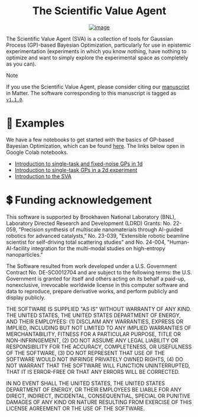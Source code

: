 <div align=center>

# The Scientific Value Agent

[![image](https://github.com/matthewcarbone/ScientificValueAgent/actions/workflows/ci.yaml/badge.svg)](https://github.com/matthewcarbone/ScientificValueAgent/actions/workflows/ci.yaml)

</div>

The Scientific Value Agent (SVA) is a collection of tools for Gaussian Process (GP)-based Bayesian Optimization, particularly for use in epistemic experimentation (experiments in which you know nothing, have nothing to optimize and want to simply explore the experimental space as completely as you can).

> [!NOTE]
> If you use the Scientific Value Agent, please consider citing our [manuscript](https://doi.org/10.1016/j.matt.2023.11.012) in Matter. The software corresponding to this manuscript is tagged as [`v1.1.0`](https://github.com/matthewcarbone/ScientificValueAgent/tree/v1.1.0).


# 🚀 Examples

We have a few notebooks to get started with the basics of GP-based Bayesian Optimization, which can be found [here](https://github.com/matthewcarbone/ScientificValueAgent/tree/master/notebooks). The links below open in Google Colab notebooks.
- [Introduction to single-task and fixed-noise GPs in 1d](https://colab.research.google.com/github/matthewcarbone/ScientificValueAgent/blob/master/notebooks/00_simple_GP.ipynb)
- [Introduction to single-task GPs in a 2d experiment](https://colab.research.google.com/github/matthewcarbone/ScientificValueAgent/blob/master/notebooks/01_simple_2d_GP.ipynb)
- [Introduction to the SVA](https://colab.research.google.com/github/matthewcarbone/ScientificValueAgent/blob/master/notebooks/02_simple_SVA.ipynb)

# 💲 Funding acknowledgement

This software is supported by Brookhaven National Laboratory (BNL), Laboratory Directed Research and Development (LDRD) Grants: No. 22-059, "Precision synthesis of multiscale nanomaterials through AI-guided robotics for advanced catalysts,” No. 23-039, "Extensible robotic beamline scientist for self-driving total scattering studies" and No. 24-004, "Human-AI-facility integration for the multi-modal studies on high-entropy nanoparticles."

The Software resulted from work developed under a U.S. Government Contract No. DE-SC0012704 and are subject to the following terms: the U.S. Government is granted for itself and others acting on its behalf a paid-up, nonexclusive, irrevocable worldwide license in this computer software and data to reproduce, prepare derivative works, and perform publicly and display publicly.

THE SOFTWARE IS SUPPLIED "AS IS" WITHOUT WARRANTY OF ANY KIND. THE UNITED STATES, THE UNITED STATES DEPARTMENT OF ENERGY, AND THEIR EMPLOYEES: (1) DISCLAIM ANY WARRANTIES, EXPRESS OR IMPLIED, INCLUDING BUT NOT LIMITED TO ANY IMPLIED WARRANTIES OF MERCHANTABILITY, FITNESS FOR A PARTICULAR PURPOSE, TITLE OR NON-INFRINGEMENT, (2) DO NOT ASSUME ANY LEGAL LIABILITY OR RESPONSIBILITY FOR THE ACCURACY, COMPLETENESS, OR USEFULNESS OF THE SOFTWARE, (3) DO NOT REPRESENT THAT USE OF THE SOFTWARE WOULD NOT INFRINGE PRIVATELY OWNED RIGHTS, (4) DO NOT WARRANT THAT THE SOFTWARE WILL FUNCTION UNINTERRUPTED, THAT IT IS ERROR-FREE OR THAT ANY ERRORS WILL BE CORRECTED.

IN NO EVENT SHALL THE UNITED STATES, THE UNITED STATES DEPARTMENT OF ENERGY, OR THEIR EMPLOYEES BE LIABLE FOR ANY DIRECT, INDIRECT, INCIDENTAL, CONSEQUENTIAL, SPECIAL OR PUNITIVE DAMAGES OF ANY KIND OR NATURE RESULTING FROM EXERCISE OF THIS LICENSE AGREEMENT OR THE USE OF THE SOFTWARE.
